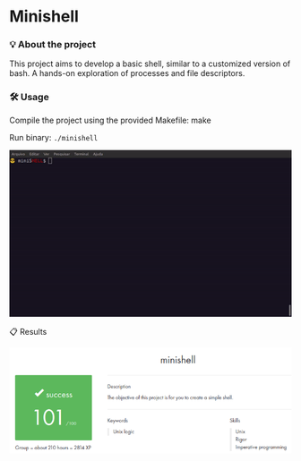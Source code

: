 # Minishell

### 💡 About the project

This project aims to develop a basic shell, similar to a customized version of bash. A hands-on exploration of processes and file descriptors.

### 🛠️ Usage

Compile the project using the provided Makefile: make

Run binary: ```./minishell```

![minishell.gif](minishell.gif)

📋 Results

![minishell_img.png](minishell_img.png)
